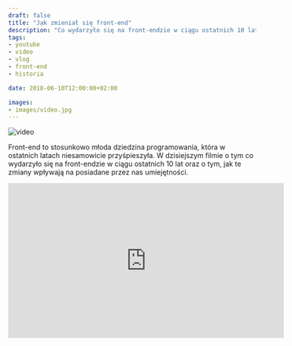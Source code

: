 ```yaml
---
draft: false
title: "Jak zmieniał się front-end"
description: "Co wydarzyło się na front-endzie w ciągu ostatnich 10 lat oraz o tym, jak te zmiany wpływają na posiadane przez nas umiejętności."
tags: 
- youtube
- video
- vlog
- front-end
- historia

date: 2018-06-10T12:00:00+02:00

images:
- images/video.jpg
---
```


![video](/images/video.jpg)

Front-end to stosunkowo młoda dziedzina programowania, która w ostatnich latach niesamowicie przyśpieszyła. W dzisiejszym filmie o tym co wydarzyło się na front-endzie w ciągu ostatnich 10 lat oraz o tym, jak te zmiany wpływają na posiadane przez nas umiejętności.

<iframe width="560" height="315" src="https://www.youtube.com/embed/2BjEOdgaoPc" frameborder="0" allow="accelerometer; autoplay; encrypted-media; gyroscope; picture-in-picture" allowfullscreen></iframe>